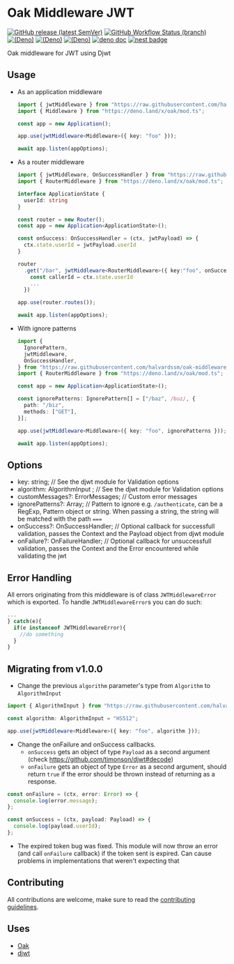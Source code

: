 # Oak Middleware JWT

[![GitHub release (latest SemVer)](https://img.shields.io/github/v/release/halvardssm/oak-middleware-jwt?logo=deno&style=flat-square)](https://github.com/halvardssm/oak-middleware-jwt)
[![GitHub Workflow Status (branch)](https://img.shields.io/github/workflow/status/halvardssm/oak-middleware-jwt/CI/master?style=flat-square&logo=github)](https://github.com/halvardssm/oak-middleware-jwt/actions?query=branch%3Amaster+workflow%3ACI)
[![(Deno)](https://img.shields.io/badge/deno-v1.18.2-green.svg?style=flat-square&logo=deno)](https://deno.land)
[![(Deno)](https://img.shields.io/badge/oak-v10.2.0-orange.svg?style=flat-square&logo=deno)](https://github.com/oakserver/oak)
[![(Deno)](https://img.shields.io/badge/djwt-v2.4-orange.svg?style=flat-square&logo=deno)](https://github.com/timonson/djwt)
[![deno doc](https://img.shields.io/badge/deno-doc-blue.svg?style=flat-square&logo=deno)](https://doc.deno.land/https/raw.githubusercontent.com/halvardssm/oak-middleware-jwt/master/mod.ts)
[![nest badge](https://nest.land/badge-block.svg)](https://nest.land/package/oak-middleware-jwt)

Oak middleware for JWT using Djwt

## Usage

- As an application middleware

  ```ts
  import { jwtMiddleware } from "https://raw.githubusercontent.com/halvardssm/oak-middleware-jwt/master/mod.ts";
  import { Middleware } from "https://deno.land/x/oak/mod.ts";

  const app = new Application();

  app.use(jwtMiddleware<Middleware>({ key: "foo" }));

  await app.listen(appOptions);
  ```

- As a router middleware

  ```ts
  import { jwtMiddleware, OnSuccessHandler } from "https://raw.githubusercontent.com/halvardssm/oak-middleware-jwt/master/mod.ts"
  import { RouterMiddleware } from "https://deno.land/x/oak/mod.ts";

  interface ApplicationState {
    userId: string
  }

  const router = new Router();
  const app = new Application<ApplicationState>();

  const onSuccess: OnSuccessHandler = (ctx, jwtPayload) => {
    ctx.state.userId = jwtPayload.userId
  }

  router
    .get("/bar", jwtMiddleware<RouterMiddleware>({ key:"foo", onSuccess }), async (ctx) => {
      const callerId = ctx.state.userId
      ...
    })

  app.use(router.routes());

  await app.listen(appOptions);
  ```

- With ignore patterns

  ```ts
  import {
    IgnorePattern,
    jwtMiddleware,
    OnSuccessHandler,
  } from "https://raw.githubusercontent.com/halvardssm/oak-middleware-jwt/master/mod.ts";
  import { RouterMiddleware } from "https://deno.land/x/oak/mod.ts";

  const app = new Application<ApplicationState>();

  const ignorePatterns: IgnorePattern[] = ["/baz", /buz/, {
    path: "/biz",
    methods: ["GET"],
  }];

  app.use(jwtMiddleware<Middleware>({ key: "foo", ignorePatterns }));

  await app.listen(appOptions);
  ```

## Options

- key: string; // See the djwt module for Validation options
- algorithm: AlgorithmInput ; // See the djwt module for Validation options
- customMessages?: ErrorMessages; // Custom error messages
- ignorePatterns?: Array<IgnorePattern>; // Pattern to ignore e.g.
  `/authenticate`, can be a RegExp, Pattern object or string. When passing a
  string, the string will be matched with the path `===`
- onSuccess?: OnSuccessHandler; // Optional callback for successfull validation,
  passes the Context and the Payload object from djwt module
- onFailure?: OnFailureHandler; // Optional callback for unsuccessfull
  validation, passes the Context and the Error encountered while validating the
  jwt

## Error Handling

All errors originating from this middleware is of class `JWTMiddlewareError` which is exported. To handle `JWTMiddlewareError`s you can do such:

```ts
...
} catch(e){
  if(e instanceof JWTMiddlewareError){
    //do something
  }
}
```

## Migrating from v1.0.0

- Change the previous `algorithm` parameter's type from `Algorithm` to
  `AlgorithmInput`

```ts
import { AlgorithmInput } from "https://raw.githubusercontent.com/halvardssm/oak-middleware-jwt/master/mod.ts";

const algorithm: AlgorithmInput = "HS512";

app.use(jwtMiddleware<Middleware>({ key: "foo", algorithm }));
```

- Change the onFailure and onSuccess callbacks.
  - `onSuccess` gets an object of type `Payload` as a second argument (check
    https://github.com/timonson/djwt#decode)
  - `onFailure` gets an object of type `Error` as a second argument, should
    return `true` if the error should be thrown instead of returning as a
    response.

```ts
const onFailure = (ctx, error: Error) => {
  console.log(error.message);
};

const onSuccess = (ctx, payload: Payload) => {
  console.log(payload.userId);
};
```

- The expired token bug was fixed. This module will now throw an error (and call
  `onFailure` callback) if the token sent is expired. Can cause problems in
  implementations that weren't expecting that

## Contributing

All contributions are welcome, make sure to read the
[contributing guidelines](./.github/CONTRIBUTING.md).

## Uses

- [Oak](https://deno.land/x/oak/)
- [djwt](https://deno.land/x/djwt)
